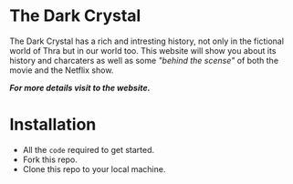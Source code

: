 # The Dark Crystal
The Dark Crystal has a rich and intresting history, not only in the fictional world of Thra but in our world too. This website will show you about its history and charcaters as well as some _"behind the scense"_ of both the movie and the Netflix show.

**_For more details visit to the website._**

# Installation
* All the ```code``` required to get started.
* Fork this repo.
* Clone this repo to your local machine.
